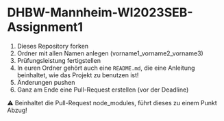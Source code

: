 # DHBW-Mannheim-WI2023SEB-Assignment1

1) Dieses Repository forken
2) Ordner mit allen Namen anlegen (vorname1_vorname2_vorname3)
3) Prüfungsleistung fertigstellen
4) In euren Ordner gehört auch eine `README.md`, die eine Anleitung beinhaltet, wie das Projekt zu benutzen ist!
5) Änderungen pushen
6) Ganz am Ende eine Pull-Request erstellen (vor der Deadline)

⚠️ Beinhaltet die Pull-Request node_modules, führt dieses zu einem Punkt Abzug!
